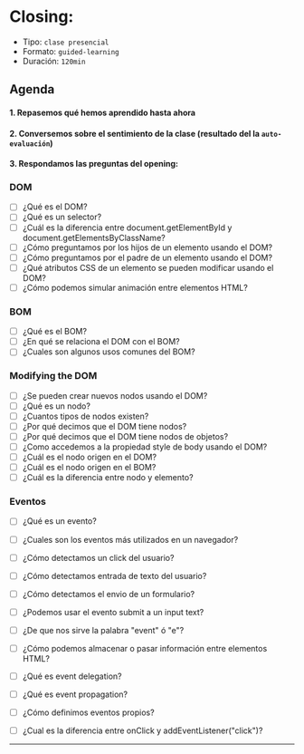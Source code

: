 # Closing:
- Tipo: `clase presencial`
- Formato: `guided-learning`
- Duración: `120min`

## Agenda

#### 1. Repasemos qué hemos aprendido hasta ahora

#### 2. Conversemos sobre el sentimiento de la clase (resultado del la `auto-evaluación`)

#### 3. Respondamos las preguntas del opening:

### DOM
- [ ] ¿Qué es el DOM?
- [ ] ¿Qué es un selector?
- [ ] ¿Cuál es la diferencia entre document.getElementById y document.getElementsByClassName?
- [ ] ¿Cómo preguntamos por los hijos de un elemento usando el DOM?
- [ ] ¿Cómo preguntamos por el padre de un elemento usando el DOM?
- [ ] ¿Qué atributos CSS de un elemento se pueden modificar usando el DOM?
- [ ] ¿Cómo podemos simular animación entre elementos HTML?

### BOM
- [ ] ¿Qué es el BOM?
- [ ] ¿En qué se relaciona el DOM con el BOM?
- [ ] ¿Cuales son algunos usos comunes del BOM?

### Modifying the DOM
- [ ] ¿Se pueden crear nuevos nodos usando el DOM?
- [ ] ¿Qué es un nodo?
- [ ] ¿Cuantos tipos de nodos existen?
- [ ] ¿Por qué decimos que el DOM tiene nodos?
- [ ] ¿Por qué decimos que el DOM tiene nodos de objetos?
- [ ] ¿Como accedemos a la propiedad style de body usando el DOM?
- [ ] ¿Cuál es el nodo origen en el DOM?
- [ ] ¿Cuál es el nodo origen en el BOM?
- [ ] ¿Cuál es la diferencia entre nodo y elemento?

### Eventos
- [ ] ¿Qué es un evento?
- [ ] ¿Cuales son los eventos más utilizados en un navegador?
- [ ] ¿Cómo detectamos un click del usuario?
- [ ] ¿Cómo detectamos entrada de texto del usuario?
- [ ] ¿Cómo detectamos el envio de un formulario?
- [ ] ¿Podemos usar el evento submit a un input text?
- [ ] ¿De que nos sirve la palabra "event" ó "e"?
- [ ] ¿Cómo podemos almacenar o pasar información entre elementos HTML?
- [ ] ¿Qué es event delegation?
- [ ] ¿Qué es event propagation?
- [ ] ¿Cómo definimos eventos propios?
- [ ] ¿Cual es la diferencia entre onClick y addEventListener("click")?


***
